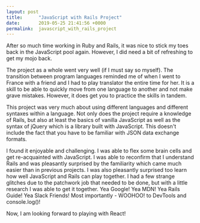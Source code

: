 ```yaml
---
layout: post
title:      "JavaScript with Rails Project"
date:       2019-05-25 21:41:56 +0000
permalink:  javascript_with_rails_project
---
```



After so much time working in Ruby and Rails, it was nice to stick my toes back in the JavaScript pool again. However, I did need a bit of refreshing to get my mojo back.

The project as a whole went very well (if I must say so myself). The transition between program languages reminded me of when I went to France with a friend and I had to play translator the entire time for her. It is a skill to be able to quickly move from one language to another and not make grave mistakes. However, it does get you to practice the skills in tandem. 

This project was very much about using different languages and different syntaxes within a language. Not only does the project require a knowledge of Rails, but also at least the basics of  vanilla JavaScript as well as the syntax of jQuery which is a library built with JavaScript. This doesn't include the fact that you have to be familiar with JSON data exchange formats.

I found it enjoyable and challenging. I was able to flex some brain cells and get re-acquainted with JavaScript. I was able to reconfirm that I understand Rails and was pleasantly surprised by the familiarity which came much easier than in previous projects. I was also pleasantly surprised too learn how well JavaScript and Rails can play together. I had a few strange glitches due to the patchwork job that needed to be done, but with a little research I was able to get it together. Yea Google! Yea MDN! Yea Rails Guide! Yea Slack Friends! Most importantly - WOOHOO! to DevTools and console.log()!

Now, I am looking forward to playing with React!

